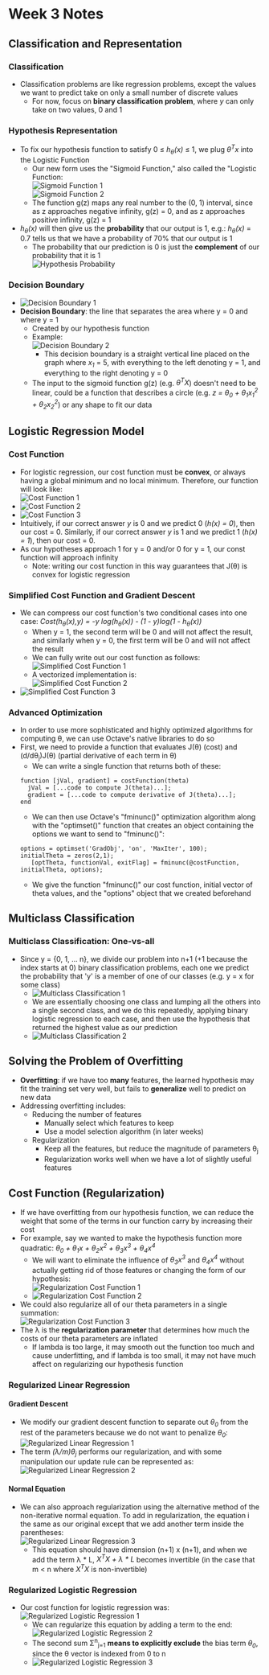 # Week 3 Notes

## Classification and Representation

### Classification
- Classification problems are like regression problems, except the values we want to predict take on only a small number of discrete values
  - For now, focus on **binary classification problem**, where *y* can only take on two values, 0 and 1
### Hypothesis Representation
- To fix our hypothesis function to satisfy 0 &le; *h<sub>&theta;</sub>(x)* &le; 1, we plug *&theta;<sup>T</sup>x* into the Logistic Function
  - Our new form uses the "Sigmoid Function," also called the "Logistic Function:<br />
  ![Sigmoid Function 1](images/sigmoid_function_1.png)<br />
  ![Sigmoid Function 2](images/sigmoid_function_2.png)
  - The function g(z) maps any real number to the (0, 1) interval, since as z approaches negative infinity, g(z) = 0, and as z approaches positive infinity, g(z) = 1
- *h<sub>&theta;</sub>(x)* will then give us the **probability** that our output is 1, e.g.: *h<sub>&theta;</sub>(x)* = 0.7 tells us that we have a probability of 70% that our output is 1
  - The probability that our prediction is 0 is just the **complement** of our probability that it is 1<br />
  ![Hypothesis Probability](images/hypothesis_probability.png)
### Decision Boundary
- ![Decision Boundary 1](images/decision_boundary_1.png)
- **Decision Boundary**: the line that separates the area where y = 0 and where y = 1
  - Created by our hypothesis function
  - Example:<br />
   ![Decision Boundary 2](images/decision_boundary_2.png)
    - This decision boundary is a straight vertical line placed on the graph where *x<sub>1</sub>* = 5, with everything to the left denoting y = 1, and everything to the right denoting y = 0
  - The input to the sigmoid function g(z) (e.g. *&theta;<sup>T</sup>X*) doesn't need to be linear, could be a function that describes a circle (e.g. *z = &theta;<sub>0</sub> + &theta;<sub>1</sub>x<sub>1</sub><sup>2</sup> + &theta;<sub>2</sub>x<sub>2</sub><sup>2</sup>*) or any shape to fit our data

## Logistic Regression Model

### Cost Function
- For logistic regression, our cost function must be **convex**, or always having a global minimum and no local minimum. Therefore, our function will look like:<br />
  ![Cost Function 1](images/cost_function_1.png)
- ![Cost Function 2](images/cost_function_2.png)
- ![Cost Function 3](images/cost_function_3.png)
- Intuitively, if our correct answer *y* is 0 and we predict 0 (*h(x) = 0*), then our cost = 0. Similarly, if our correct answer *y* is 1 and we predict 1 (*h(x) = 1*), then our cost = 0.
- As our hypotheses approach 1 for y = 0 and/or 0 for y = 1, our const function will approach infinity
  - Note: writing our cost function in this way guarantees that J(&theta;) is convex for logistic regression
### Simplified Cost Function and Gradient Descent
- We can compress our cost function's two conditional cases into one case: *Cost(h<sub>&theta;</sub>(x),y) = -y log(h<sub>&theta;</sub>(x)) - (1 - y)log(1 - h<sub>&theta;</sub>(x))*
  - When y = 1, the second term will be 0 and will not affect the result, and similarly when y = 0, the first term will be 0 and will not affect the result
  - We can fully write out our cost function as follows:<br />
  ![Simplified Cost Function 1](images/simplified_cost_function_1.png)
  - A vectorized implementation is:<br />
  ![Simplified Cost Function 2](images/simplified_cost_function_2.png)
- ![Simplified Cost Function 3](images/simplified_cost_function_3.png)
### Advanced Optimization
- In order to use more sophisticated and highly optimized algorithms for computing &theta;, we can use Octave's native libraries to do so
- First, we need to provide a function that evaluates J(&theta;) (cost) and (d/d&theta;<sub>j</sub>)J(&theta;) (partial derivative of each term in &theta;)
  - We can write a single function that returns both of these:
  <pre><code>function [jVal, gradient] = costFunction(theta)
    jVal = [...code to compute J(theta)...];
    gradient = [...code to compute derivative of J(theta)...];
  end</code></pre>
  - We can then use Octave's "fminunc()" optimization algorithm along with the "optimset()" function that creates an object containing the options we want to send to "fminunc()":
  <pre><code>options = optimset('GradObj', 'on', 'MaxIter', 100);
  initialTheta = zeros(2,1);
     [optTheta, functionVal, exitFlag] = fminunc(@costFunction, initialTheta, options);</code></pre>
  - We give the function "fminunc()" our cost function, initial vector of theta values, and the "options" object that we created beforehand
 
## Multiclass Classification

### Multiclass Classification: One-vs-all
- Since y = {0, 1, ... n}, we divide our problem into n+1 (+1 because the index starts at 0) binary classification problems, each one we predict the probability that 'y' is a member of one of our classes (e.g. y = x for some class)
  - ![Multiclass Classification 1](images/multiclass_classification_1.png)
  - We are essentially choosing one class and lumping all the others into a single second class, and we do this repeatedly, applying binary logistic regression to each case, and then use the hypothesis that returned the highest value as our prediction
  - ![Multiclass Classification 2](images/multiclass_classification_2.png)

## Solving the Problem of Overfitting
- **Overfitting**: if we have too **many** features, the learned hypothesis may fit the training set very well, but fails to **generalize** well to predict on new data
- Addressing overfitting includes:
  - Reducing the number of features
    - Manually select which features to keep
    - Use a model selection algorithm (in later weeks)
  - Regularization
    - Keep all the features, but reduce the magnitude of parameters &theta;<sub>j</sub>
    - Regularization works well when we have a lot of slightly useful features
## Cost Function (Regularization)
- If we have overfitting from our hypothesis function, we can reduce the weight that some of the terms in our function carry by increasing their cost
- For example, say we wanted to make the hypothesis function more quadratic: *&theta;<sub>0</sub> + &theta;<sub>1</sub>x + &theta;<sub>2</sub>x<sup>2</sup> + &theta;<sub>3</sub>x<sup>3</sup> + &theta;<sub>4</sub>x<sup>4</sup>*
  - We will want to eliminate the influence of *&theta;<sub>3</sub>x<sup>3</sup>* and *&theta;<sub>4</sub>x<sup>4</sup>* without actually getting rid of those features or changing the form of our hypothesis:<br />
    ![Regularization Cost Function 1](images/regularization_cost_function_1.png)
  - ![Regularization Cost Function 2](images/regularization_cost_function_2.png)
- We could also regularize all of our theta parameters in a single summation:<br />
  ![Regularization Cost Function 3](images/regularization_cost_function_3.png)
- The &lambda; is the **regularization parameter** that determines how much the costs of our theta parameters are inflated
  - If lambda is too large, it may smooth out the function too much and cause underfitting, and if lambda is too small, it may not have much affect on regularizing our hypothesis function
 ### Regularized Linear Regression
 #### Gradient Descent
  - We modify our gradient descent function to separate out *&theta;<sub>0</sub>* from the rest of the parameters because we do not want to penalize *&theta;<sub>0</sub>*:<br />
    ![Regularized Linear Regression 1](images/regularlized_linear_regression_1.png)
  - The term *(&lambda;/m)&theta;<sub>j</sub>* performs our regularization, and with some manipulation our update rule can be represented as: <br />
    ![Regularized Linear Regression 2](images/regularized_linear_regression_2.png)
#### Normal Equation
- We can also approach regularization using the alternative method of the non-iterative normal equation. To add in regularization, the equation i the same as our original except that we add another term inside the parentheses:<br />
  ![Regularized Linear Regression 3](images/regularized_linear_regression_3.png)
  - This equation should have dimension (n+1) x (n+1), and when we add the term &lambda; * L, *X<sup>T</sup>X + &lambda; * L* becomes invertible (in the case that m < n where *X<sup>T</sup>X* is non-invertible)
### Regularized Logistic Regression
- Our cost function for logistic regression was:<br />
  ![Regularized Logistic Regression 1](images/regularized_logistic_regression_1.png)
  - We can regularize this equation by adding a term to the end:<br />
    ![Regularized Logistic Regression 2](images/regularized_logistic_regression_2.png)
  - The second sum &Sigma;<sup>n</sup><sub>j=1</sub> **means to explicitly exclude** the bias term *&theta;<sub>0</sub>*, since the &theta; vector is indexed from 0 to n
  - ![Regularized Logistic Regression 3](images/regularized_logistic_regression_3.png)